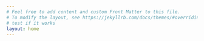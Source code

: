 ```yaml
---
# Feel free to add content and custom Front Matter to this file.
# To modify the layout, see https://jekyllrb.com/docs/themes/#overriding-theme-defaults
# test if it works
layout: home
---
```

